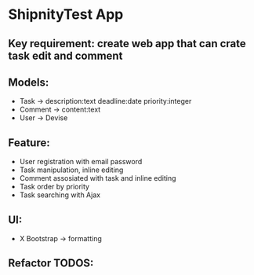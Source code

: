 # ShipnityTest App

 ## Key requirement: create web app that can crate task edit and comment

## Models:
-  Task -> description:text deadline:date priority:integer
-  Comment -> content:text
-  User -> Devise


## Feature: 
- User registration with email password
- Task manipulation, inline editing
- Comment assosiated with task and inline editing
- Task order by priority
- Task searching with Ajax


## UI:
- X Bootstrap -> formatting


## Refactor TODOS: